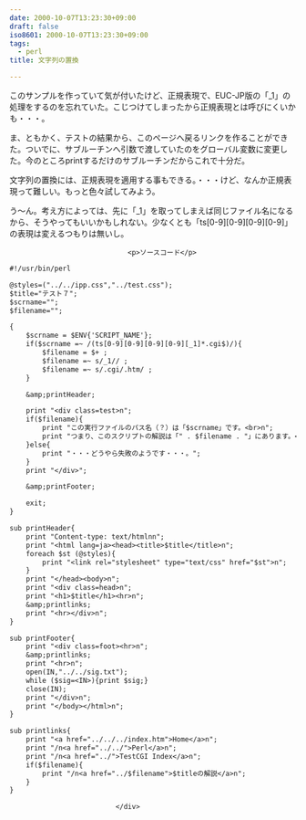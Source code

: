 ```yaml
---
date: 2000-10-07T13:23:30+09:00
draft: false
iso8601: 2000-10-07T13:23:30+09:00
tags:
  - perl
title: 文字列の置換

---
```


<div class="entry-body">
                                 <p>このサンプルを作っていて気が付いたけど、正規表現で、EUC-JP版の「_1」の処理をするのを忘れていた。こじつけてしまったから正規表現とは呼びにくいかも・・・。 </p>

<p>ま、ともかく、テストの結果から、このページへ戻るリンクを作ることができた。ついでに、サブルーチンへ引数で渡していたのをグローバル変数に変更した。今のところprintするだけのサブルーチンだからこれで十分だ。 </p>

<p>文字列の置換には、正規表現を適用する事もできる。・・・けど、なんか正規表現って難しい。もっと色々試してみよう。 </p>

<p>う〜ん。考え方によっては、先に「_1」を取ってしまえば同じファイル名になるから、そうやってもいいかもしれない。少なくとも「ts[0-9][0-9][0-9][0-9]」の表現は変えるつもりは無いし。</p>
                              
                                 <p>ソースコード</p>

```default
#!/usr/bin/perl

@styles=("../../ipp.css","../test.css");
$title="テスト７";
$scrname="";
$filename="";

{
    $scrname = $ENV{'SCRIPT_NAME'};
    if($scrname =~ /(ts[0-9][0-9][0-9][0-9][_1]*.cgi$)/){
        $filename = $+ ;
        $filename =~ s/_1// ;
        $filename =~ s/.cgi/.htm/ ;
    }

    &amp;printHeader;

    print "<div class=test>n";
    if($filename){
        print "この実行ファイルのパス名（？）は「$scrname」です。<br>n";
        print "つまり、このスクリプトの解説は「" . $filename . "」にあります。<br>n";
    }else{
        print "・・・どうやら失敗のようです・・・。";
    }
    print "</div>";

    &amp;printFooter;

    exit;
}

sub printHeader{
    print "Content-type: text/htmlnn";
    print "<html lang=ja><head><title>$title</title>n";
    foreach $st (@styles){
        print "<link rel="stylesheet" type="text/css" href="$st">n";
    }
    print "</head><body>n";
    print "<div class=head>n";
    print "<h1>$title</h1><hr>n";
    &amp;printlinks;
    print "<hr></div>n";
}

sub printFooter{
    print "<div class=foot><hr>n";
    &amp;printlinks;
    print "<hr>n";
    open(IN,"../../sig.txt");
    while ($sig=<IN>){print $sig;}
    close(IN);
    print "</div>n";
    print "</body></html>n";
}

sub printlinks{
    print "<a href="../../../index.htm">Home</a>n";
    print "/n<a href="../../">Perl</a>n";
    print "/n<a href="../">TestCGI Index</a>n";
    if($filename){
        print "/n<a href="../$filename">$titleの解説</a>n";
    }
}
```
                              </div>
    	
